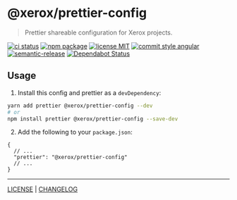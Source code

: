 # @xerox/prettier-config

> Prettier shareable configuration for Xerox projects.

[![ci status][ci-badge]][ci-link]
[![npm package][npm-badge]][npm-link]
[![license MIT][license-badge]][license-link]
[![commit style angular][commit-style-badge]][commit-style-link]
[![semantic-release][semantic-release-badge]][semantic-release-link]
[![Dependabot Status][dependabot-badge]][dependabot-link]

## Usage
1. Install this config and prettier as a `devDependency`:
```bash
yarn add prettier @xerox/prettier-config --dev
# or
npm install prettier @xerox/prettier-config --save-dev
```
2. Add the following to your `package.json`:
```jsonc
{
  // ...
  "prettier": "@xerox/prettier-config"
  // ...
}
```

---
[LICENSE][license-link] | [CHANGELOG][changelog-link]

[license-link]: ../../LICENSE
[changelog-link]: ./CHANGELOG.md

[ci-badge]: https://flat.badgen.net/github/checks/xeroxinteractive/config/release?label=ci
[ci-link]: https://github.com/xeroxinteractive/config/actions?query=branch%3Arelease

[npm-badge]: https://flat.badgen.net/npm/v/@xerox/prettier-config?color=cyan
[npm-link]: https://www.npmjs.com/package/@xerox/prettier-config

[license-badge]: https://flat.badgen.net/badge/license/MIT

[commit-style-badge]: https://flat.badgen.net/badge/commit%20style/angular/purple
[commit-style-link]: https://github.com/angular/angular.js/blob/master/DEVELOPERS.md#-git-commit-guidelines

[semantic-release-badge]: https://flat.badgen.net/badge/%20%20%F0%9F%93%A6%F0%9F%9A%80/semantic%20release/e10079
[semantic-release-link]: https://github.com/semantic-release/semantic-release

[dependabot-badge]: https://flat.badgen.net/dependabot/xeroxinteractive/config?icon=dependabot
[dependabot-link]: https://dependabot.com